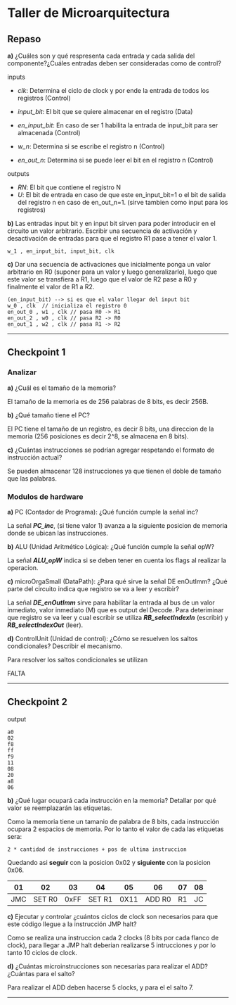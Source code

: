 # Taller de Microarquitectura

## Repaso

**a)** ¿Cuáles son y qué respresenta cada entrada y cada salida del componente?¿Cuáles
entradas deben ser consideradas como de control?

inputs

- *clk*: Determina el ciclo de clock y por ende la entrada de todos los registros (Control)
- *input_bit*: El bit que se quiere almacenar en el registro (Data)
- *en_input_bit*: En caso de ser 1 habilita la entrada de input_bit para ser almacenada (Control)

- *w_n*: Determina si se escribe el registro n (Control)
- *en_out_n*: Determina si se puede leer el bit en el registro n (Control)

outputs

- *RN*: El bit que contiene el registro N
- *U*: El bit de entrada en caso de que este en_input_bit=1 o el bit de salida del registro n en caso de en_out_n=1. (sirve tambien como input para los registros)

**b)** Las entradas input bit y en input bit sirven para poder introducir en el circuito
un valor arbitrario. Escribir una secuencia de activación y desactivación de entradas
para que el registro R1 pase a tener el valor 1.

    w_1 , en_input_bit, input_bit, clk

**c)** Dar una secuencia de activaciones que inicialmente ponga un valor arbitrario en R0
(suponer para un valor y luego generalizarlo), luego que este valor se transfiera a
R1, luego que el valor de R2 pase a R0 y finalmente el valor de R1 a R2.

    (en_input_bit) --> si es que el valor llegar del input bit
    w_0 , clk  // inicializa el registro 0
    en_out_0 , w1 , clk // pasa R0 -> R1
    en_out_2 , w0 , clk // pasa R2 -> R0
    en_out_1 , w2 , clk // pasa R1 -> R2

-------------------------

## Checkpoint 1

### Analizar

**a)** ¿Cuál es el tamaño de la memoria?

El tamaño de la memoria es de 256 palabras de 8 bits, es decir 256B.

**b)** ¿Qué tamaño tiene el PC?

El PC tiene el tamaño de un registro, es decir 8 bits, una direccion de la memoria (256 posiciones es decir 2^8, se almacena en 8 bits).

**c)** ¿Cuántas instrucciones se podrı́an agregar respetando el formato de instrucción actual?

Se pueden almacenar 128 instrucciones ya que tienen el doble de tamaño que las palabras.

### Modulos de hardware

**a)** PC (Contador de Programa): ¿Qué función cumple la señal inc?

La señal ***PC_inc***, (si tiene valor 1) avanza a la siguiente posicion de memoria donde se ubican las instrucciones.

**b)** ALU (Unidad Aritmético Lógica): ¿Qué función cumple la señal opW?

La señal ***ALU_opW*** indica si se deben tener en cuenta los flags al realizar la operacion.

**c)** microOrgaSmall (DataPath): ¿Para qué sirve la señal DE enOutImm? ¿Qué parte del circuito indica que registro se va a leer y escribir?

La señal ***DE_enOutImm*** sirve para habilitar la entrada al bus de un valor inmediato, valor inmediato (M) que es output del Decode.  Para deteriminar que registro se va leer y cual escribir se utiliza ***RB_selectIndexIn*** (escribir) y ***RB_selectIndexOut*** (leer).

**d)** ControlUnit (Unidad de control): ¿Cómo se resuelven los saltos condicionales?
Describir el mecanismo.

Para resolver los saltos condicionales se utilizan

FALTA

-------------------------

## Checkpoint 2

output

    a0
    02
    f8
    ff
    f9
    11
    08
    20
    a8
    06

**b)** ¿Qué lugar ocupará cada instrucción en la memoria? Detallar por qué valor se reemplazarán las etiquetas.

Como la memoria tiene un tamanio de palabra de 8 bits, cada instrucción ocupara 2 espacios de memoria. Por lo tanto el valor de cada las etiquetas sera:

    2 * cantidad de instrucciones + pos de ultima instruccion

Quedando asi **seguir** con la posicion 0x02 y **siguiente** con la posicion 0x06.

|    01    |    02    |    03    |    04    |    05    |    06    |    07    |    08    |
|----------|----------|----------|----------|----------|----------|----------|----------|
|   JMC    |  SET R0  |   0xFF   |  SET R1  |   0X11   |  ADD R0  |    R1    |    JC    |

**c)** Ejecutar y controlar ¿cuántos ciclos de clock son necesarios para que este código llegue a la instrucción JMP halt?

Como se realiza una instruccion cada 2 clocks (8 bits por cada flanco de clock), para llegar a JMP halt deberian realizarse 5 intrucciones y por lo tanto 10 ciclos de clock.

**d)** ¿Cuántas microinstrucciones son necesarias para realizar el ADD? ¿Cuántas para el salto?

Para realizar el ADD deben hacerse 5 clocks, y para el el salto 7.

-------------------------
